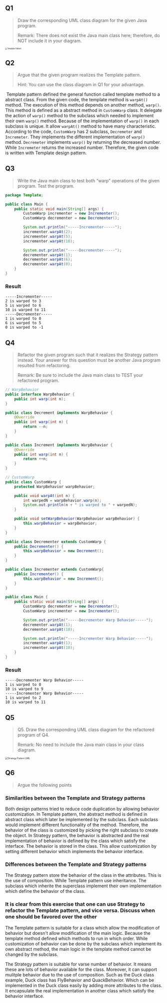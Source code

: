 ## Q1

> Draw the corresponding UML class diagram for the given Java program.
>
> Remark: There does not exist the Java main class here; therefore, do NOT include it in your diagram.

<img src="https://rawcdn.githack.com/thetkpark/csc-works/0b0144f2ffbea213980cf0ef6b63f181a75d133e/CSC319/j2-review/img/template-plattern.png" alt="Template Pattern" style="zoom: 40%;" />

## Q2

> Argue that the given program realizes the Template pattern.
>
> Hint: You can use the class diagram in Q1 for your advantage.

​	Template pattern defined the general function called template method to a abstract class. From the given code, the template method is `warpAt()` method. The execution of this method depends on another method, `warp()`. This method is defined as a abstract method in `CustomWarp` class. It delegate the action of `warp()` method to the subclass which needed to implement their own `warp()` method. Because of the implementation of `warp()` in each subclass is unique. It allow `warpAt()` method to have many characteristic. According to the code, `CustomWarp` has 2 subclass, `Decremeter` and `Incremeter`. They implements the different implementation of `warp()` method. `Decremeter` implements `warp()` by returning the decreased number. While `Incremeter` returns the increased number. Therefore, the given code is written with Template design pattern.

## Q3

> Write the Java main class to test both “warp” operations of the given program. Test the program.

```java
package Template;

public class Main {
    public static void main(String[] args) {
        CustomWarp incrementer = new Incrementer();
        CustomWarp decrementer = new Decrementer();

        System.out.println("-----Incrementer-----");
        incrementer.warpAt(2);
        incrementer.warpAt(5);
        incrementer.warpAt(10);

        System.out.println("-----Decrementer-----");
        decrementer.warpAt(1);
        decrementer.warpAt(6);
        decrementer.warpAt(0);
    }
}
```

### Result

```
-----Incrementer-----
2 is warped to 3
5 is warped to 6
10 is warped to 11
-----Decrementer-----
1 is warped to 0
6 is warped to 5
0 is warped to -1
```

## Q4

> Refactor the given program such that it realizes the Strategy pattern instead. Your answer for this question must be another Java program resulted from refactoring.
>
> Remark: Be sure to include the Java main class to TEST your refactored program.

```java
// WarpBehavior
public interface WarpBehavior {
    public int warp(int n);
}

public class Decrement implements WarpBehavior {
    @Override
    public int warp(int n) {
        return --n;
    }
}

public class Increment implements WarpBehavior {
    @Override
    public int warp(int n) {
        return ++n;
    }
}

// CustomWarp
public class CustomWarp {
    protected WarpBehavior warpBehavior;

    public void warpAt(int n) {
        int warpedN = warpBehavior.warp(n);
        System.out.println(n + " is warped to " + warpedN);
    }

    public void setWarpBehavior(WarpBehavior warpBehavior) {
        this.warpBehavior = warpBehavior;
    }
}

public class Decrementer extends CustomWarp {
    public Decrementer() {
        this.warpBehavior = new Decrement();
    }
}

public class Incrementer extends CustomWarp{
    public Incrementer() {
        this.warpBehavior = new Increment();
    }
}

public class Main {
    public static void main(String[] args) {
        CustomWarp decrementer = new Decrementer();
        CustomWarp incrementer = new Incrementer();

        System.out.println("-----Decrementer Warp Behavior-----");
        decrementer.warpAt(1);
        decrementer.warpAt(10);

        System.out.println("-----Incrementer Warp Behavior-----");
        incrementer.warpAt(1);
        incrementer.warpAt(10);
    }
}
```

### Result

```
-----Decrementer Warp Behavior-----
1 is warped to 0
10 is warped to 9
-----Incrementer Warp Behavior-----
1 is warped to 2
10 is warped to 11
```

## Q5

> Q5. Draw the corresponding UML class diagram for the refactored program of Q4.
>
> Remark: No need to include the Java main class in your class diagram.

<img src="https://rawcdn.githack.com/thetkpark/csc-works/0b0144f2ffbea213980cf0ef6b63f181a75d133e/CSC319/j2-review/img/strategy-pattern.png" alt="Strategy Pattern UML" style="zoom:50%;" />

## Q6

> Argue the following points

### Similarities between the Template and Strategy patterns

Both design patterns tried to reduce code duplication by allowing behavior customization. In Template pattern, the abstract method is defined in abstract class which later be implemented by the subclass. Each subclass would implement different functionality of the method. Therefore, the behavior of the class is customized by picking the right subclass to create the object. In Strategy pattern, the behavior is abstracted and the real implementation of behavior is defined by the class which satisfy the interface. The behavior is stored in the class. This allow customization by setting different behavior which implements the behavior interface. 

### Differences between the Template and Strategy patterns

The Strategy pattern store the behavior of the class in the attributes. This is the use of composition. While Template pattern use inheritance. The subclass which inherite the superclass implement their own implementation which define the behavior of the class.

### It is clear from this exercise that one can use Strategy to refactor the Template pattern, and vice versa. Discuss when one should be favored over the other

The Template pattern is suitable for a class which allow the modification of behavior but doesn't allow modification of the main logic. Because the template method defined which methods to run in which order. While customization of behavior can be done by the subclass which implement its own abstract method, the main logic in the template method cannot be changed by the subclass.

The Strategy pattern is suitable for varse number of behavior. It means these are lots of behavior available for the class. Moreover, it can support mulitple behavior due to the use of composition. Such as the Duck class example, Duck class has FlyBehavior and QuackBehavior. Which can be implemented in the Duck class easily by adding more attributes to the class. It encapsulate the real implementation in another class which satisfy the behavior interface.

